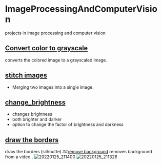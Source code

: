 # ImageProcessingAndComputerVision
projects in image processing and computer vision


## [Convert color to grayscale](color_to_grayscale.py)
converts the colored image to a grayscaled image. 

## [stitch images](combine_images.py)
- Merging two images into a single image. 
## [change_brightness](changes_brightness.py)
- changes brightness 
- both brighter and darker 
- option to change the factor of brightness and darkness 
## [draw the borders](edge_detection.py)
draw the borders (silhoutte) 
##[remove background](background_removal.py)
removes background from a video . 
![20220125_211400](https://user-images.githubusercontent.com/76957823/151010266-994f1002-b89e-416d-95fd-32df11d72f86.jpg)
![20220125_211326](https://user-images.githubusercontent.com/76957823/151010271-3334190c-50cc-4705-9504-e01d96716449.jpg)
